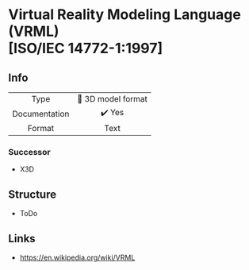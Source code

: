 # Virtual Reality Modeling Language (VRML)<br>[ISO/IEC 14772-1:1997]

## Info
|||
|:-:|:-:|
|Type| 🧊 3D model format |
|Documentation|  :heavy_check_mark:  Yes |
|Format| Text |


### Successor
- X3D


## Structure
- ToDo

## Links
- https://en.wikipedia.org/wiki/VRML
